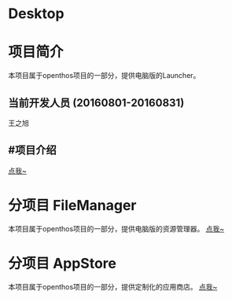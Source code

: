 # Desktop

# 项目简介
本项目属于openthos项目的一部分，提供电脑版的Launcher。

## 当前开发人员 (20160801-20160831)
王之旭

## #项目介绍
[点我~](https://github.com/openthos/desktop-analysis/blob/master/summary.md)<br />

# 分项目 FileManager
本项目属于openthos项目的一部分，提供电脑版的资源管理器。
[点我~](https://github.com/openthos/oto-filemanager-analysis)<br />

# 分项目 AppStore
本项目属于openthos项目的一部分，提供定制化的应用商店。
[点我~](https://github.com/openthos/appstore-ota-analysis)<br />
